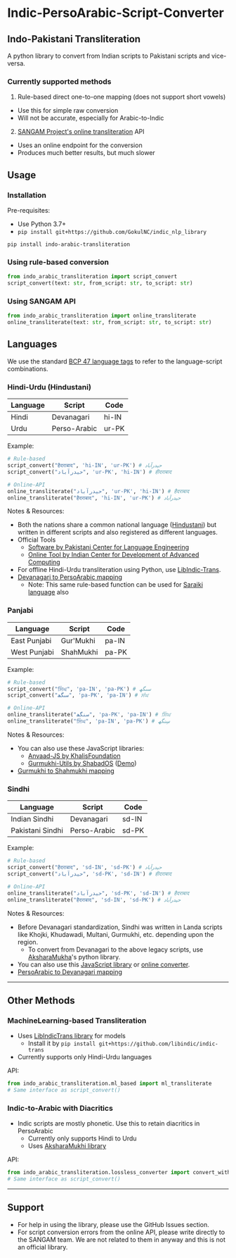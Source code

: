 # Indic-PersoArabic-Script-Converter

## Indo-Pakistani Transliteration

A python library to convert from Indian scripts to Pakistani scripts and vice-versa.

### Currently supported methods

1. Rule-based direct one-to-one mapping (does not support short vowels)
  - Use this for simple raw conversion
  - Will not be accurate, especially for Arabic-to-Indic

2. [SANGAM Project's online transliteration](http://sangam.learnpunjabi.org/) API
  - Uses an online endpoint for the conversion
  - Produces much better results, but much slower

## Usage

### Installation

Pre-requisites:  
- Use Python 3.7+
- `pip install git+https://github.com/GokulNC/indic_nlp_library`

```
pip install indo-arabic-transliteration
```

### Using rule-based conversion

```py
from indo_arabic_transliteration import script_convert
script_convert(text: str, from_script: str, to_script: str)
```

### Using SANGAM API

```py
from indo_arabic_transliteration import online_transliterate
online_transliterate(text: str, from_script: str, to_script: str)
```

## Languages

We use the standard [BCP 47 language tags](https://github.com/libyal/libfwnt/wiki/Language-Code-identifiers#0x0400---0x04ff) to refer to the language-script combinations.

### Hindi-Urdu (Hindustani)

|Language|Script|Code|
|--------|------|----|
|Hindi|Devanagari|hi-IN|
|Urdu|Perso-Arabic|ur-PK|

Example:  
```py
# Rule-based
script_convert("हैदराबाद‎", 'hi-IN', 'ur-PK') # حیدرآباد
script_convert("حيدرآباد‎", 'ur-PK', 'hi-IN') # हीदराबाद‎

# Online-API
online_transliterate("حيدرآباد‎", 'ur-PK', 'hi-IN') # हैदराबाद‎
online_transliterate("हैदराबाद‎", 'hi-IN', 'ur-PK') # حیدرآباد‎
```

Notes & Resources:  
- Both the nations share a common national language ([Hindustani](https://en.wikipedia.org/wiki/Hindustani_language)) but written in different scripts and also registered as different languages.
- Official Tools
  - [Software by Pakistani Center for Language Engineering](https://www.cle.org.pk/software/langproc/h2utransliterator.html)
  - [Online Tool by Indian Center for Development of Advanced Computing](https://gisttransserver.in/)
- For offline Hindi-Urdu transliteration using Python, use [LibIndic-Trans](https://github.com/libindic/indic-trans).
- [Devanagari to PersoArabic mapping](https://wikipedia.org/wiki/Hindi-Urdu_transliteration)
  - Note: This same rule-based function can be used for [Saraiki language](https://en.wikipedia.org/wiki/Saraiki_alphabet#Arabic_script) also

### Panjabi

|Language|Script|Code|
|--------|------|----|
|East Punjabi|Gur'Mukhi|pa-IN|
|West Punjabi|ShahMukhi|pa-PK|

Example:  
```py
# Rule-based
script_convert("ਸਿੰਘ", 'pa-IN', 'pa-PK') # سںگھ
script_convert("سںگھ", 'pa-PK', 'pa-IN') # ਸਂਘ

# Online-API
online_transliterate("سنگھ", 'pa-PK', 'pa-IN') # ਸਿੰਘ
online_transliterate("ਸਿੰਘ", 'pa-IN', 'pa-PK') # سِنگھ
```

Notes & Resources:  
- You can also use these JavaScript libraries:
  - [Anvaad-JS by KhalisFoundation](https://khalisfoundation.github.io/anvaad-js/)
  - [Gurmukhi-Utils by ShabadOS](https://github.com/shabados/gurmukhi-utils#toshahmukhitext--string) ([Demo](https://unicode.sarabveer.me/))
- [Gurmukhi to Shahmukhi mapping](https://en.wikipedia.org/wiki/Shahmukhi_alphabet#Alphabet)

### Sindhi

|Language|Script|Code|
|--------|------|----|
|Indian Sindhi|Devanagari|sd-IN|
|Pakistani Sindhi|Perso-Arabic|sd-PK|

Example:  
```py
# Rule-based
script_convert("हैदराबाद‎", 'sd-IN', 'sd-PK') # حیدرآباد
script_convert("حيدرآباد‎", 'sd-PK', 'sd-IN') # हीदराबाद‎

# Online-API
online_transliterate("حيدرآباد‎", 'sd-PK', 'sd-IN') # हैदराबाद‎
online_transliterate("हैदराबाद‎", 'sd-IN', 'sd-PK') # حیدرآباد‎
```

Notes & Resources:  
- Before Devanagari standardization, Sindhi was written in Landa scripts like Khojki, Khudawadi, Multani, Gurmukhi, etc. depending upon the region.
  - To convert from Devanagari to the above legacy scripts, use [AksharaMukha](http://aksharamukha.appspot.com/converter)'s python library.
- You can also use this [JavaScript library](https://github.com/fahadmaqsood/sindhi-transliterator) or [online converter](http://roman.sindhila.edu.pk/).
- [PersoArabic to Devanagari mapping](https://transliteration.eki.ee/pdf/Sindhi.pdf)

---

## Other Methods

### MachineLearning-based Transliteration

- Uses [LibIndicTrans library](https://github.com/libindic/indic-trans) for models
  - Install it by `pip install git+https://github.com/libindic/indic-trans`
- Currently supports only Hindi-Urdu languages

API:  
```py
from indo_arabic_transliteration.ml_based import ml_transliterate
# Same interface as script_convert()
```

### Indic-to-Arabic with Diacritics

- Indic scripts are mostly phonetic. Use this to retain diacritics in PersoArabic
  - Currently only supports Hindi to Urdu
  - Uses [AksharaMukhi library](https://github.com/virtualvinodh/aksharamukha)

API:  
```py
from indo_arabic_transliteration.lossless_converter import convert_with_diacritics
# Same interface as script_convert()
```

---

## Support

- For help in using the library, please use the GitHub Issues section.
- For script conversion errors from the online API, please write directly to the SANGAM team. We are not related to them in anyway and this is not an official library.
